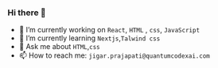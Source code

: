 ### Hi there 👋

- 🔭 I’m currently working on `React`, `HTML` , `css`, `JavaScript`
- 🌱 I’m currently learning `Nextjs`,`Talwind css`
- 💬 Ask me about `HTML`,`css`
- 📫 How to reach me: `jigar.prajapati@quantumcodexai.com`

